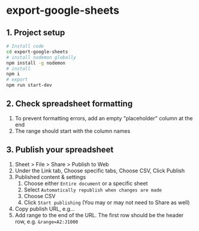 # export-google-sheets

## 1. Project setup

```bash
# Install code
cd export-google-sheets
# install nodemon globally
npm install -g nodemon
# install
npm i
# export
npm run start-dev
```

## 2. Check spreadsheet formatting

1. To prevent formatting errors, add an empty "placeholder" column at the end
1. The range should start with the column names

## 3. Publish your spreadsheet

1. Sheet > File > Share > Publish to Web
1. Under the Link tab, Choose specific tabs, Choose CSV, Click Publish
1. Published content & settings
    1. Choose either `Entire document` or a specific sheet
    1. Select `Automatically republish when changes are made`
	1. Choose CSV
    1. Click `Start publishing` (You may or may not need to Share as well)
1. Copy publish URL, e.g...
1. Add range to the end of the URL. The first row should be the header row, e.g. `&range=A2:J1000`


<!-- 
## Publish your spreadsheet (query-enabled)

This alternative method (to the easier one above) supports [query parameters](https://sites.google.com/view/metricrat-ai2/guides/use-gviz-to-get-and-query-google-sheet-data) and the [Google Charts Query Language](https://developers.google.com/chart/interactive/docs/querylanguage)

1. File > Share > Publish to the Web
1. Link
    1. Choose either `Entire document` or a specific sheet
    1. Choose `Comma-separated values (.csv)`
    1. Copy the URL and add a range like `A5:S200` where `A5` is the header row
 -->



